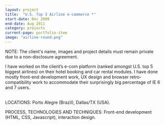 ```yaml
---
layout: project
title:  "U.S. Top 3 Airline e-commerce *"
start-date: Dec 2009
end-date: Aug 2011
category: projects
current-page: portfolio-item
image: "airline-round.png"
---
```


<span class="category-description">NOTE:</span> The client's name, images and project details must remain private due to a non-disclosure agreement.

I have worked on the client’s e-com platform (ranked amongst U.S. top 5 biggest airlines) on their hotel booking and car rental modules. I have done mostly front-end development work, UX design and browser retro-compatibility work to accommodate their surprisingly big percentage of IE 6 and 7 users. 

<br>
<span class="category-description">LOCATIONS:</span>
Porto Alegre (Brazil), Dallas/TX (USA).

<span class="category-description">PROCESS, TECHNOLOGIES AND TECHNIQUES:</span>
Front-end development (HTML, CSS, Javascript), interaction design.